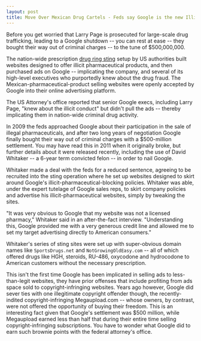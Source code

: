 ```yaml
---
layout: post
title: Move Over Mexican Drug Cartels - Feds say Google is the new Illicit (pharma) Drug Pusher
---
```


Before you get worried that Larry Page is prosecuted for large-scale drug trafficking, leading to a Google shutdown -- you can rest at ease -- they bought their way out of criminal charges -- to the tune of $500,000,000.

The nation-wide prescription [drug ring sting](http://www.forbes.com/sites/timworstall/2011/08/25/googles-500-million-pharma-ad-fine/) setup by US authorities built websites designed to offer illicit pharmaceutical products, and then purchased ads on Google -- implicating the company, and several of its high-level executives who purportedly knew about the drug fraud. The Mexican-pharmaceutical-product selling websites were openly accepted by Google into their online advertising platform. 

The US Attorney's office reported that senior Google execs, including Larry Page, "knew about the illicit conduct" but didn't pull the ads -- thereby implicating them in nation-wide criminal drug activity.

In 2009 the feds approached Google about their participation in the sale of illegal pharmaceuticals, and after two long years of negotiation Google finally bought their way out of criminal charges with a $500-million settlement. You may have read this in 2011 when it originally broke, but further details about it were released recently, including the use of David Whitaker -- a 6-year term convicted felon -- in order to nail Google. 

Whitaker made a deal with the feds for a reduced sentence, agreeing to be recruited into the sting operation where he set up websites designed to skirt around Google's illicit-pharmaceutical-blocking policies. Whitaker was able, under the expert tutelage of Google sales reps, to skirt company policies and advertise his illicit-pharmaceutical websites, simply by tweaking the sites. 

"It was very obvious to Google that my website was not a licensed pharmacy," Whitaker said in an after-the-fact interview. "Understanding this, Google provided me with a very generous credit line and allowed me to set my target advertising directly to American consumers."

Whitaker's series of sting sites were set up with super-obvious domain names like `SportsDrugs.net` and `NotGrowingOldEasy.com` -- all of which offered drugs like HGH, steroids, RU-486, oxycodone and hydrocodone to American customers without the necessary prescription. 

This isn't the first time Google has been implicated in selling ads to less-than-legit websites, they have prior offenses that include profiting from ads space sold to copyright-infringing websites. Years ago however, Google did sever ties with one illegitimate copyright offender though, the recently-indited copyright-infringing Megaupload.com -- whose owners, by contrast, were not offered the opportunity of buying their freedom. This is an interesting fact given that Google's settlement was $500 million, while Megaupload earned less than half that during their entire time selling copyright-infringing subscriptions. You have to wonder what Google did to earn such brownie points with the federal attorney's office.
